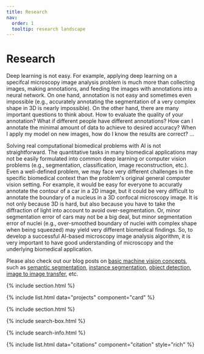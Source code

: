 ```yaml
---
title: Research
nav:
  order: 1
  tooltip: research landscape
---
```


# <i class="fas fa-microscope"></i>Research

Deep learning is not easy. For example, applying deep learning on a specifcal microscopy image analysis problem is much more than collecting images, making annotations, and feeding the images with annotations into a neural network. On one hand, annotation is not easy and sometimes even impossible (e.g., accurately annotating the segmentation of a very complex shape in 3D is nearly impossible). On the other hand, there are many important questions to think about. How to evaluate the quality of your annotation? What if different people have different annotations? How can I annotate the minimal amount of data to achieve to desired accuracy? When I apply my model on new images, how do I know the results are correct? ... 

Solving real computational biomedical problems with AI is not straightforward. The quantitative tasks in many biomedical applications may not be easily formulated into common deep learning or computer vision problems (e.g., segmentation, classification, image reconstruction, etc.). Even a well-defined problem, we may face very different challenges in the specific biomedical context than the problem's original general computer vision setting. For example, it would be easy for everyone to accuratly annotate the contour of a car in a 2D image, but it could be very difficult to annotate the boundary of a nucleus in a 3D confocal microscopy image. It is not only because 3D is hard, but also because you have to take the diffraction of light into account to avoid over-segmentation. Or, minor segmentation error of cars may not be a big deal, but minor segmentation error of nuclei (e.g., over-smoothed boundary of nuclei with complex shape when being squeezed) may yield very different biomedical findings. So, to develop a successful AI-based microscopy image analysis algorithm, it is very important to have good understanding of microscopy and the underlying biomedical application.

Please also check out our blog posts on [basic machine vision concepts](https://mmv-lab.github.io/blog/?search=%22tag:basic%20concepts%22), such as [semantic segmentation](https://mmv-lab.github.io/blog/?search=%22tag:semantic%20segmentation%22), [instance segmentation](https://mmv-lab.github.io/blog/?search=%22tag:instance%20segmentation%22), [object detection](https://mmv-lab.github.io/blog/?search=%22tag:object%20detection%22), [image to image transfer](https://mmv-lab.github.io/blog/?search=%22tag:image2image%20transfer%22), etc.

{% include section.html %}

{% include list.html  data="projects" component="card" %}

{% include section.html %}

{% include search-box.html %}

{% include search-info.html %}

{% include list.html data="citations" component="citation" style="rich" %}
